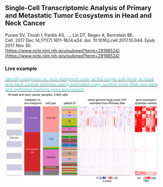 ## Single-Cell Transcriptomic Analysis of Primary and Metastatic Tumor Ecosystems in Head and Neck Cancer
Puram SV, Tirosh I, Parikh AS, ..., Lin DT, Regev A, Bernstein BE.<br>
Cell. 2017 Dec 14;171(7):1611-1624.e24. doi: 10.1016/j.cell.2017.10.044. Epub 2017 Nov 30.<br>
[https://www.ncbi.nlm.nih.gov/pubmed?term=29198524](https://www.ncbi.nlm.nih.gov/pubmed?term=29198524)

### Live example
[<span style="color:#4ecdc4">Identify malignant vs. non-malignent cells, at the single-cell-level, in head and neck cancer samples using estimated copy number from RNA-seq data and epithelial markers gene expression </span>](http://singlecell.xenabrowser.net/heatmap/?columns=%5B%7B%22width%22%3A101%2C%22columnLabel%22%3A%22%22%2C%22fieldLabel%22%3A%22tumor%20vs.%20non-malignant%20cell%22%2C%22host%22%3A%22https%3A%2F%2Fsinglecellnew.xenahubs.net%22%2C%22name%22%3A%22HNSCC%2FGSE103322_cell_metadata.txt%22%2C%22fields%22%3A%22tumor%20vs.%20non-malignant%20cell%22%7D%2C%7B%22width%22%3A99%2C%22columnLabel%22%3A%22%22%2C%22fieldLabel%22%3A%22cell%20type%22%2C%22host%22%3A%22https%3A%2F%2Fsinglecellnew.xenahubs.net%22%2C%22name%22%3A%22HNSCC%2FGSE103322_cell_metadata.txt%22%2C%22fields%22%3A%22cell%20type%22%7D%2C%7B%22width%22%3A90%2C%22columnLabel%22%3A%22%22%2C%22fieldLabel%22%3A%22patient%22%2C%22host%22%3A%22https%3A%2F%2Fsinglecellnew.xenahubs.net%22%2C%22name%22%3A%22HNSCC%2FGSE103322_sample_metadata.txt%22%2C%22fields%22%3A%22patient%22%7D%2C%7B%22width%22%3A281%2C%22columnLabel%22%3A%22copy%20number%20-%20estimated%20large-scale%20CNV%20from%20RNAseq%20data%22%2C%22fieldLabel%22%3A%22chr1_60%2C%20chr1_130%2C%20chr1_200%2C%20chr1_270%2C%20chr1_340%2C%20chr1_410%2C%20chr1_480%2C%20chr1_550%2C%20chr1_620%2C%20chr1_690%2C%20chr1_760%2C%20chr1_830%2C%20chr1_900%2C%20chr1_970%2C%20chr1_1040%2C%20chr1_1110%2C%20chr1_1180%2C%20chr1_1250%2C%20chr1_1320%2C%20chr1_1390%2C%20chr1_1460%2C%20chr1_1530%2C%20chr1_1600%2C%20chr1_1670%2C%20chr1_1740%2C%20chr1_1810%2C%20chr1_1880%2C%20chr1_1950%2C%20chr2_10%2C%20chr2_80%2C%20chr2_150%2C%20chr2_220%2C%20chr2_290%2C%20chr2_360%2C%20chr2_430%2C%20chr2_500%2C%20chr2_570%2C%20chr2_640%2C%20chr2_710%2C%20chr2_780%2C%20chr2_850%2C%20chr2_920%2C%20chr2_990%2C%20chr2_1060%2C%20chr2_1130%2C%20chr2_1200%2C%20chr3_60%2C%20chr3_130%2C%20chr3_200%2C%20chr3_270%2C%20chr3_340%2C%20chr3_410%2C%20chr3_480%2C%20chr3_550%2C%20chr3_620%2C%20chr3_690%2C%20chr3_760%2C%20chr3_830%2C%20chr3_900%2C%20chr3_970%2C%20chr3_1040%2C%20chr4_50%2C%20chr4_120%2C%20chr4_190%2C%20chr4_260%2C%20chr4_330%2C%20chr4_400%2C%20chr4_470%2C%20chr4_540%2C%20chr4_610%2C%20chr5_0%2C%20chr5_70%2C%20chr11_520%2C%20chr11_590%2C%20chr11_660%2C%20chr11_730%2C%20chr11_800%2C%20chr11_870%2C%20chr11_940%2C%20chr11_1010%2C%20chr11_1080%2C%20chr11_1150%2C%20chr11_1220%2C%20chr12_60%2C%20chr12_130%2C%20chr12_200%2C%20chr12_270%2C%20chr12_340%2C%20chr12_410%2C%20chr12_480%2C%20chr12_550%2C%20chr12_620%2C%20chr12_690%2C%20chr12_760%2C%20chr12_830%2C%20chr12_900%2C%20chr13_10%2C%20chr13_80%2C%20chr13_150%2C%20chr13_220%2C%20chr13_290%2C%20chr14_40%2C%20chr14_110%2C%20chr14_180%2C%20chr14_250%2C%20chr14_320%2C%20chr14_390%2C%20chr14_460%2C%20chr14_530%2C%20chr14_600%2C%20chr15_40%2C%20chr15_110%2C%20chr15_180%2C%20chr15_250%2C%20chr15_320%2C%20chr15_390%2C%20chr15_460%2C%20chr15_530%2C%20chr16_20%2C%20chr16_90%2C%20chr16_160%2C%20chr16_230%2C%20chr16_300%2C%20chr16_370%2C%20chr16_440%2C%20chr16_510%2C%20chr16_580%2C%20chr16_650%2C%20chr16_720%2C%20chr17_50%2C%20chr17_120%2C%20chr17_190%2C%20chr17_260%2C%20chr17_330%2C%20chr17_470%2C%20chr17_540%2C%20chr17_610%2C%20chr17_680%2C%20chr17_750%2C%20chr17_820%2C%20chr17_890%2C%20chr17_960%2C%20chr17_1030%2C%20chr17_1100%2C%20chr18_40%2C%20chr18_110%2C%20chr18_180%2C%20chr19_50%2C%20chr19_120%2C%20chr19_190%2C%20chr19_260%2C%20chr19_330%2C%20chr19_400%2C%20chr19_470%2C%20chr19_540%2C%20chr19_610%2C%20chr19_680%2C%20chr19_750%2C%20chr19_820%2C%20chr19_890%2C%20chr19_960%2C%20chr19_1030%2C%20chr19_1100%2C%20chr19_1170%2C%20chr19_1240%2C%20chr19_1310%2C%20chr20_0%2C%20chr20_70%2C%20chr20_140%2C%20chr20_210%2C%20chr20_280%2C%20chr20_350%2C%20chr20_420%2C%20chr21_0%2C%20chr21_70%2C%20chr21_140%2C%20chr22_40%2C%20chr22_110%2C%20chr22_180%2C%20chr22_250%2C%20chr22_320%2C%20chrX_10%2C%20chrX_80%2C%20chrX_150%2C%20chrX_220%2C%20chrX_290%2C%20chrX_360%2C%20chrX_430%2C%20chrX_500%2C%20chrX_570%2C%20chrX_640%2C%20chrX_710%2C%20chrX_780%22%2C%22host%22%3A%22https%3A%2F%2Fsinglecellnew.xenahubs.net%22%2C%22name%22%3A%22HNSCC%2Fcnv.txt%22%2C%22fields%22%3A%22chr1_60%20chr1_130%20chr1_200%20chr1_270%20chr1_340%20chr1_410%20chr1_480%20chr1_550%20chr1_620%20chr1_690%20chr1_760%20chr1_830%20chr1_900%20chr1_970%20chr1_1040%20chr1_1110%20chr1_1180%20chr1_1250%20chr1_1320%20chr1_1390%20chr1_1460%20chr1_1530%20chr1_1600%20chr1_1670%20chr1_1740%20chr1_1810%20chr1_1880%20chr1_1950%20chr2_10%20chr2_80%20chr2_150%20chr2_220%20chr2_290%20chr2_360%20chr2_430%20chr2_500%20chr2_570%20chr2_640%20chr2_710%20chr2_780%20chr2_850%20chr2_920%20chr2_990%20chr2_1060%20chr2_1130%20chr2_1200%20chr3_60%20chr3_130%20chr3_200%20chr3_270%20chr3_340%20chr3_410%20chr3_480%20chr3_550%20chr3_620%20chr3_690%20chr3_760%20chr3_830%20chr3_900%20chr3_970%20chr3_1040%20chr4_50%20chr4_120%20chr4_190%20chr4_260%20chr4_330%20chr4_400%20chr4_470%20chr4_540%20chr4_610%20chr5_0%20chr5_70%20chr11_520%20chr11_590%20chr11_660%20chr11_730%20chr11_800%20chr11_870%20chr11_940%20chr11_1010%20chr11_1080%20chr11_1150%20chr11_1220%20chr12_60%20chr12_130%20chr12_200%20chr12_270%20chr12_340%20chr12_410%20chr12_480%20chr12_550%20chr12_620%20chr12_690%20chr12_760%20chr12_830%20chr12_900%20chr13_10%20chr13_80%20chr13_150%20chr13_220%20chr13_290%20chr14_40%20chr14_110%20chr14_180%20chr14_250%20chr14_320%20chr14_390%20chr14_460%20chr14_530%20chr14_600%20chr15_40%20chr15_110%20chr15_180%20chr15_250%20chr15_320%20chr15_390%20chr15_460%20chr15_530%20chr16_20%20chr16_90%20chr16_160%20chr16_230%20chr16_300%20chr16_370%20chr16_440%20chr16_510%20chr16_580%20chr16_650%20chr16_720%20chr17_50%20chr17_120%20chr17_190%20chr17_260%20chr17_330%20chr17_470%20chr17_540%20chr17_610%20chr17_680%20chr17_750%20chr17_820%20chr17_890%20chr17_960%20chr17_1030%20chr17_1100%20chr18_40%20chr18_110%20chr18_180%20chr19_50%20chr19_120%20chr19_190%20chr19_260%20chr19_330%20chr19_400%20chr19_470%20chr19_540%20chr19_610%20chr19_680%20chr19_750%20chr19_820%20chr19_890%20chr19_960%20chr19_1030%20chr19_1100%20chr19_1170%20chr19_1240%20chr19_1310%20chr20_0%20chr20_70%20chr20_140%20chr20_210%20chr20_280%20chr20_350%20chr20_420%20chr21_0%20chr21_70%20chr21_140%20chr22_40%20chr22_110%20chr22_180%20chr22_250%20chr22_320%20chrX_10%20chrX_80%20chrX_150%20chrX_220%20chrX_290%20chrX_360%20chrX_430%20chrX_500%20chrX_570%20chrX_640%20chrX_710%20chrX_780%22%7D%2C%7B%22width%22%3A136%2C%22columnLabel%22%3A%22single%20cell%20RNAseq%20gene%20expression%20-%20RSEM%20TPM%22%2C%22fieldLabel%22%3A%22KRT14%2C%20KRT17%2C%20KRT6A%2C%20KRT5%2C%20KRT19%2C%20KRT8%2C%20KRT16%2C%20KRT6B%2C%20KRT15%2C%20KRT6C%2C%20SFN%2C%20EPCAM%22%2C%22host%22%3A%22https%3A%2F%2Fsinglecellnew.xenahubs.net%22%2C%22name%22%3A%22HNSCC%2FGSE103322_HNSCC_exp.txt%22%2C%22fields%22%3A%22KRT14%20KRT17%20KRT6A%20KRT5%20KRT19%20KRT8%20KRT16%20KRT6B%20KRT15%20KRT6C%20SFN%20EPCAM%22%7D%5D&heatmap=%7B%22showWelcome%22%3Afalse%2C%22mode%22%3A%22heatmap%22%7D)
<br>
<a href="http://singlecell.xenabrowser.net/heatmap/?columns=%5B%7B%22width%22%3A101%2C%22columnLabel%22%3A%22%22%2C%22fieldLabel%22%3A%22tumor%20vs.%20non-malignant%20cell%22%2C%22host%22%3A%22https%3A%2F%2Fsinglecellnew.xenahubs.net%22%2C%22name%22%3A%22HNSCC%2FGSE103322_cell_metadata.txt%22%2C%22fields%22%3A%22tumor%20vs.%20non-malignant%20cell%22%7D%2C%7B%22width%22%3A99%2C%22columnLabel%22%3A%22%22%2C%22fieldLabel%22%3A%22cell%20type%22%2C%22host%22%3A%22https%3A%2F%2Fsinglecellnew.xenahubs.net%22%2C%22name%22%3A%22HNSCC%2FGSE103322_cell_metadata.txt%22%2C%22fields%22%3A%22cell%20type%22%7D%2C%7B%22width%22%3A90%2C%22columnLabel%22%3A%22%22%2C%22fieldLabel%22%3A%22patient%22%2C%22host%22%3A%22https%3A%2F%2Fsinglecellnew.xenahubs.net%22%2C%22name%22%3A%22HNSCC%2FGSE103322_sample_metadata.txt%22%2C%22fields%22%3A%22patient%22%7D%2C%7B%22width%22%3A281%2C%22columnLabel%22%3A%22copy%20number%20-%20estimated%20large-scale%20CNV%20from%20RNAseq%20data%22%2C%22fieldLabel%22%3A%22chr1_60%2C%20chr1_130%2C%20chr1_200%2C%20chr1_270%2C%20chr1_340%2C%20chr1_410%2C%20chr1_480%2C%20chr1_550%2C%20chr1_620%2C%20chr1_690%2C%20chr1_760%2C%20chr1_830%2C%20chr1_900%2C%20chr1_970%2C%20chr1_1040%2C%20chr1_1110%2C%20chr1_1180%2C%20chr1_1250%2C%20chr1_1320%2C%20chr1_1390%2C%20chr1_1460%2C%20chr1_1530%2C%20chr1_1600%2C%20chr1_1670%2C%20chr1_1740%2C%20chr1_1810%2C%20chr1_1880%2C%20chr1_1950%2C%20chr2_10%2C%20chr2_80%2C%20chr2_150%2C%20chr2_220%2C%20chr2_290%2C%20chr2_360%2C%20chr2_430%2C%20chr2_500%2C%20chr2_570%2C%20chr2_640%2C%20chr2_710%2C%20chr2_780%2C%20chr2_850%2C%20chr2_920%2C%20chr2_990%2C%20chr2_1060%2C%20chr2_1130%2C%20chr2_1200%2C%20chr3_60%2C%20chr3_130%2C%20chr3_200%2C%20chr3_270%2C%20chr3_340%2C%20chr3_410%2C%20chr3_480%2C%20chr3_550%2C%20chr3_620%2C%20chr3_690%2C%20chr3_760%2C%20chr3_830%2C%20chr3_900%2C%20chr3_970%2C%20chr3_1040%2C%20chr4_50%2C%20chr4_120%2C%20chr4_190%2C%20chr4_260%2C%20chr4_330%2C%20chr4_400%2C%20chr4_470%2C%20chr4_540%2C%20chr4_610%2C%20chr5_0%2C%20chr5_70%2C%20chr11_520%2C%20chr11_590%2C%20chr11_660%2C%20chr11_730%2C%20chr11_800%2C%20chr11_870%2C%20chr11_940%2C%20chr11_1010%2C%20chr11_1080%2C%20chr11_1150%2C%20chr11_1220%2C%20chr12_60%2C%20chr12_130%2C%20chr12_200%2C%20chr12_270%2C%20chr12_340%2C%20chr12_410%2C%20chr12_480%2C%20chr12_550%2C%20chr12_620%2C%20chr12_690%2C%20chr12_760%2C%20chr12_830%2C%20chr12_900%2C%20chr13_10%2C%20chr13_80%2C%20chr13_150%2C%20chr13_220%2C%20chr13_290%2C%20chr14_40%2C%20chr14_110%2C%20chr14_180%2C%20chr14_250%2C%20chr14_320%2C%20chr14_390%2C%20chr14_460%2C%20chr14_530%2C%20chr14_600%2C%20chr15_40%2C%20chr15_110%2C%20chr15_180%2C%20chr15_250%2C%20chr15_320%2C%20chr15_390%2C%20chr15_460%2C%20chr15_530%2C%20chr16_20%2C%20chr16_90%2C%20chr16_160%2C%20chr16_230%2C%20chr16_300%2C%20chr16_370%2C%20chr16_440%2C%20chr16_510%2C%20chr16_580%2C%20chr16_650%2C%20chr16_720%2C%20chr17_50%2C%20chr17_120%2C%20chr17_190%2C%20chr17_260%2C%20chr17_330%2C%20chr17_470%2C%20chr17_540%2C%20chr17_610%2C%20chr17_680%2C%20chr17_750%2C%20chr17_820%2C%20chr17_890%2C%20chr17_960%2C%20chr17_1030%2C%20chr17_1100%2C%20chr18_40%2C%20chr18_110%2C%20chr18_180%2C%20chr19_50%2C%20chr19_120%2C%20chr19_190%2C%20chr19_260%2C%20chr19_330%2C%20chr19_400%2C%20chr19_470%2C%20chr19_540%2C%20chr19_610%2C%20chr19_680%2C%20chr19_750%2C%20chr19_820%2C%20chr19_890%2C%20chr19_960%2C%20chr19_1030%2C%20chr19_1100%2C%20chr19_1170%2C%20chr19_1240%2C%20chr19_1310%2C%20chr20_0%2C%20chr20_70%2C%20chr20_140%2C%20chr20_210%2C%20chr20_280%2C%20chr20_350%2C%20chr20_420%2C%20chr21_0%2C%20chr21_70%2C%20chr21_140%2C%20chr22_40%2C%20chr22_110%2C%20chr22_180%2C%20chr22_250%2C%20chr22_320%2C%20chrX_10%2C%20chrX_80%2C%20chrX_150%2C%20chrX_220%2C%20chrX_290%2C%20chrX_360%2C%20chrX_430%2C%20chrX_500%2C%20chrX_570%2C%20chrX_640%2C%20chrX_710%2C%20chrX_780%22%2C%22host%22%3A%22https%3A%2F%2Fsinglecellnew.xenahubs.net%22%2C%22name%22%3A%22HNSCC%2Fcnv.txt%22%2C%22fields%22%3A%22chr1_60%20chr1_130%20chr1_200%20chr1_270%20chr1_340%20chr1_410%20chr1_480%20chr1_550%20chr1_620%20chr1_690%20chr1_760%20chr1_830%20chr1_900%20chr1_970%20chr1_1040%20chr1_1110%20chr1_1180%20chr1_1250%20chr1_1320%20chr1_1390%20chr1_1460%20chr1_1530%20chr1_1600%20chr1_1670%20chr1_1740%20chr1_1810%20chr1_1880%20chr1_1950%20chr2_10%20chr2_80%20chr2_150%20chr2_220%20chr2_290%20chr2_360%20chr2_430%20chr2_500%20chr2_570%20chr2_640%20chr2_710%20chr2_780%20chr2_850%20chr2_920%20chr2_990%20chr2_1060%20chr2_1130%20chr2_1200%20chr3_60%20chr3_130%20chr3_200%20chr3_270%20chr3_340%20chr3_410%20chr3_480%20chr3_550%20chr3_620%20chr3_690%20chr3_760%20chr3_830%20chr3_900%20chr3_970%20chr3_1040%20chr4_50%20chr4_120%20chr4_190%20chr4_260%20chr4_330%20chr4_400%20chr4_470%20chr4_540%20chr4_610%20chr5_0%20chr5_70%20chr11_520%20chr11_590%20chr11_660%20chr11_730%20chr11_800%20chr11_870%20chr11_940%20chr11_1010%20chr11_1080%20chr11_1150%20chr11_1220%20chr12_60%20chr12_130%20chr12_200%20chr12_270%20chr12_340%20chr12_410%20chr12_480%20chr12_550%20chr12_620%20chr12_690%20chr12_760%20chr12_830%20chr12_900%20chr13_10%20chr13_80%20chr13_150%20chr13_220%20chr13_290%20chr14_40%20chr14_110%20chr14_180%20chr14_250%20chr14_320%20chr14_390%20chr14_460%20chr14_530%20chr14_600%20chr15_40%20chr15_110%20chr15_180%20chr15_250%20chr15_320%20chr15_390%20chr15_460%20chr15_530%20chr16_20%20chr16_90%20chr16_160%20chr16_230%20chr16_300%20chr16_370%20chr16_440%20chr16_510%20chr16_580%20chr16_650%20chr16_720%20chr17_50%20chr17_120%20chr17_190%20chr17_260%20chr17_330%20chr17_470%20chr17_540%20chr17_610%20chr17_680%20chr17_750%20chr17_820%20chr17_890%20chr17_960%20chr17_1030%20chr17_1100%20chr18_40%20chr18_110%20chr18_180%20chr19_50%20chr19_120%20chr19_190%20chr19_260%20chr19_330%20chr19_400%20chr19_470%20chr19_540%20chr19_610%20chr19_680%20chr19_750%20chr19_820%20chr19_890%20chr19_960%20chr19_1030%20chr19_1100%20chr19_1170%20chr19_1240%20chr19_1310%20chr20_0%20chr20_70%20chr20_140%20chr20_210%20chr20_280%20chr20_350%20chr20_420%20chr21_0%20chr21_70%20chr21_140%20chr22_40%20chr22_110%20chr22_180%20chr22_250%20chr22_320%20chrX_10%20chrX_80%20chrX_150%20chrX_220%20chrX_290%20chrX_360%20chrX_430%20chrX_500%20chrX_570%20chrX_640%20chrX_710%20chrX_780%22%7D%2C%7B%22width%22%3A136%2C%22columnLabel%22%3A%22single%20cell%20RNAseq%20gene%20expression%20-%20RSEM%20TPM%22%2C%22fieldLabel%22%3A%22KRT14%2C%20KRT17%2C%20KRT6A%2C%20KRT5%2C%20KRT19%2C%20KRT8%2C%20KRT16%2C%20KRT6B%2C%20KRT15%2C%20KRT6C%2C%20SFN%2C%20EPCAM%22%2C%22host%22%3A%22https%3A%2F%2Fsinglecellnew.xenahubs.net%22%2C%22name%22%3A%22HNSCC%2FGSE103322_HNSCC_exp.txt%22%2C%22fields%22%3A%22KRT14%20KRT17%20KRT6A%20KRT5%20KRT19%20KRT8%20KRT16%20KRT6B%20KRT15%20KRT6C%20SFN%20EPCAM%22%7D%5D&heatmap=%7B%22showWelcome%22%3Afalse%2C%22mode%22%3A%22heatmap%22%7D"><img src="https://github.com/ucscXena/cohortMetaData/raw/master/cohort_Head%20and%20Neck%20Cancer%20(Puram%202017)/cnv.png" width="800px">
